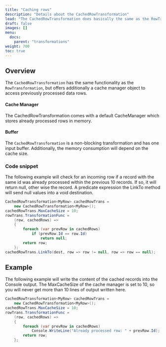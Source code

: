 ```yaml
---
title: "Caching rows"
description: "Details about the CachedRowTransformation"
lead: "The CachedRowTransformation does basically the same as the RowTransformation, but has a cache to access previously processed  data rows."
draft: false
images: []
menu:
  docs:
    parent: "transformations"
weight: 700
toc: true
---
```


## Overview

The `CachedRowTransformation` has the same functionality as the `RowTransformation`, but offers additionally a cache manager object to access previously processed  data rows.

#### Cache Manager

The CachedRowTransformation comes with a default CacheManager which stores already processed rows in memory. 

#### Buffer 

The `CachedRowTransformation` is a non-blocking transformation and has one input buffer. Additionally, the memory consumption will depend on the cache size.

### Code snippet 

The following example will check for an incoming row if a record with the same id was already processed within the previous 10 records. If so, it will return null, other wise the record. A predicate expression the LinkTo method will send null values into a void destination. 

```C#
CachedRowTransformation<MyRow> cachedRowTrans = 
    new CachedRowTransformation<MyRow>();
cachedRowTrans.MaxCacheSize = 10;
rowTrans.TransformationFunc =
    (row, cachedRows) =>
    {
        foreach (var prevRow in cachedRows)
            if (prevRow.Id == row.Id)
                return null;
        return row;
    };
cachedRowTrans.LinkTo(dest, row => row != null, row => row == null);
```

## Example 

The following example will write the content of the cached records into the Console output. The MaxCacheSize of the cache manager is set to 10, so you will never get more than 10 lines of output written here. 

```C#
CachedRowTransformation<MyRow> cachedRowTrans = 
    new CachedRowTransformation<MyRow>();
cachedRowTrans.MaxCacheSize = 10;
rowTrans.TransformationFunc =
    (row, cachedRows) =>
    {
        foreach (var prevRow in cachedRows)
            Console.WriteLine("Already processed row: " + prevRow.Id);
        return row;
    };
```